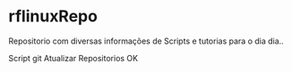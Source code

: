 # rflinuxRepo

Repositorio com diversas informações de Scripts e tutorias para o dia dia..



Script git Atualizar Repositorios OK
